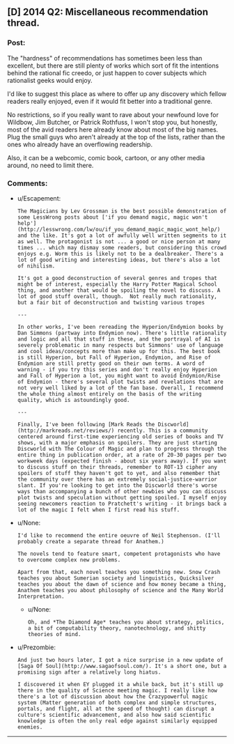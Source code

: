 ## [D] 2014 Q2: Miscellaneous recommendation thread.

### Post:

The "hardness" of recommendations has sometimes been less than excellent, but there are still plenty of works which sort of fit the intentions behind the rational fic creedo, or just happen to cover subjects which rationalist geeks would enjoy.

I'd like to suggest this place as where to offer up any discovery which fellow readers really enjoyed, even if it would fit better into a traditional genre.

No restrictions, so if you really want to rave about your newfound love for Wildbow, Jim Butcher, or Patrick Rothfuss, I won't stop you, but honestly, most of the avid readers here already know about most of the big names. Plug the small guys who aren't already at the top of the lists, rather than the ones who already have an overflowing readership.

Also, it can be a webcomic, comic book, cartoon, or any other media around, no need to limit there.

### Comments:

- u/Escapement:
  ```
  The Magicians by Lev Grossman is the best possible demonstration of some LessWrong posts about ['if you demand magic, magic won't help'](http://lesswrong.com/lw/ou/if_you_demand_magic_magic_wont_help/) and the like. It's got a lot of awfully well written segments to it as well. The protagonist is not ... a good or nice person at many times ... which may dismay some readers, but considering this crowd enjoys e.g. Worm this is likely not to be a dealbreaker. There's a lot of good writing and interesting ideas, but there's also a lot of nihilism. 

  It's got a good deconstruction of several genres and tropes that might be of interest, especially the Harry Potter Magical School thing, and another that would be spoiling the novel to discuss. A lot of good stuff overall, though.  Not really much rationality, but a fair bit of deconstruction and twisting various tropes 

  ---

  In other works, I've been rereading the Hyperion/Endymion books by Dan Simmons (partway into Endymion now). There's little rationality and logic and all that stuff in these, and the portrayal of AI is severely problematic in many respects but Simmons' use of language and cool ideas/concepts more than make up for this. The best book is still Hyperion, but Fall of Hyperion, Endymion, and Rise of Endymion are still pretty good on their own terms. A word of warning - if you try this series and don't really enjoy Hyperion and Fall of Hyperion a lot, you might want to avoid Endymion/Rise of Endymion - there's several plot twists and revelations that are not very well liked by a lot of the fan base. Overall, I recommend the whole thing almost entirely on the basis of the writing quality, which is astoundingly good. 

  ---

  Finally, I've been following [Mark Reads the Discworld](http://markreads.net/reviews/) recently. This is a community centered around first-time experiencing old series of books and TV shows, with a major emphasis on spoilers. They are just starting Discworld with The Colour of Magic and plan to progress through the entire thing in publication order, at a rate of 20-30 pages per two workweek days (expected finish - about six years away). If you want to discuss stuff on their threads, remember to ROT-13 cipher any spoilers of stuff they haven't got to yet, and also remember that the community over there has an extremely social-justice-warrior slant. If you're looking to get into the Discworld there's worse ways than accompanying a bunch of other newbies who you can discuss plot twists and speculation without getting spoiled. I myself enjoy seeing newcomers reaction to Pratchett's writing - it brings back a lot of the magic I felt when I first read his stuff.
  ```

- u/None:
  ```
  I'd like to recommend the entire oeuvre of Neil Stephenson. (I'll probably create a separate thread for Anathem.)

  The novels tend to feature smart, competent protagonists who have to overcome complex new problems. 

  Apart from that, each novel teaches you something new. Snow Crash teaches you about Sumerian society and linguistics, Quicksilver teaches you about the dawn of science and how money became a thing, Anathem teaches you about philosophy of science and the Many World Interpretation.
  ```

  - u/None:
    ```
    Oh, and *The Diamond Age* teaches you about strategy, politics, a bit of computability theory, nanotechnology, and shitty theories of mind.
    ```

- u/Prezombie:
  ```
  And just two hours later, I got a nice surprise in a new update of [Saga Of Soul](http://www.sagaofsoul.com/). It's a short one, but a promising sign after a relatively long hiatus.

  I discovered it when EY plugged it a while back, but it's still up there in the quality of Science meeting magic. I really like how there's a lot of discussion about how the Crazypowerful magic system (Matter generation of both complex and simple structures, portals, and flight, all at the speed of thought) can disrupt a culture's scientific advancement, and also how said scientific knowledge is often the only real edge against similarly equipped enemies.
  ```

---

